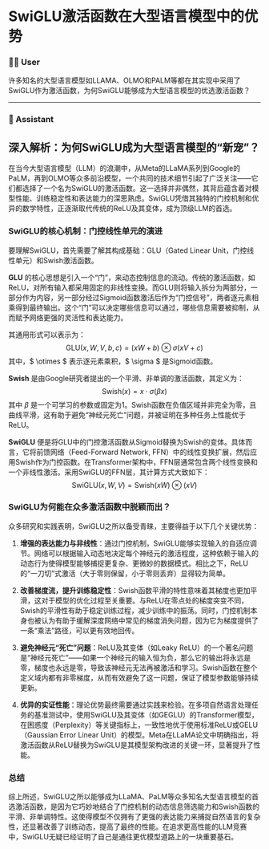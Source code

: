 # SwiGLU激活函数在大型语言模型中的优势

### 🧑‍💻 User

许多知名的大型语言模型如LLAMA、OLMO和PALM等都在其实现中采用了SwiGLU作为激活函数，为何SwiGLU能够成为大型语言模型的优选激活函数？

---

### 🤖 Assistant

## 深入解析：为何SwiGLU成为大型语言模型的“新宠”？

在当今大型语言模型（LLM）的浪潮中，从Meta的LLaMA系列到Google的PaLM，再到OLMO等众多前沿模型，一个共同的技术细节引起了广泛关注——它们都选择了一个名为SwiGLU的激活函数。这一选择并非偶然，其背后蕴含着对模型性能、训练稳定性和表达能力的深思熟虑。SwiGLU凭借其独特的门控机制和优异的数学特性，正逐渐取代传统的ReLU及其变体，成为顶级LLM的首选。

### SwiGLU的核心机制：门控线性单元的演进

要理解SwiGLU，首先需要了解其构成基础：GLU（Gated Linear Unit，门控线性单元）和Swish激活函数。

**GLU** 的核心思想是引入一个“门”，来动态控制信息的流动。传统的激活函数，如ReLU，对所有输入都采用固定的非线性变换。而GLU则将输入拆分为两部分，一部分作为内容，另一部分经过Sigmoid函数激活后作为“门控信号”，两者逐元素相乘得到最终输出。这个“门”可以决定哪些信息可以通过，哪些信息需要被抑制，从而赋予网络更强的灵活性和表达能力。

其通用形式可以表示为：
$$\text{GLU}(x, W, V, b, c) = (xW + b) \otimes \sigma(xV + c)$$
其中，$ \otimes $ 表示逐元素乘积，$ \sigma $ 是Sigmoid函数。

**Swish** 是由Google研究者提出的一个平滑、非单调的激活函数，其定义为：
$$\text{Swish}(x) = x \cdot \sigma(\beta x)$$
其中 $\beta$ 是一个可学习的参数或固定为1。Swish函数在负值区域并非完全为零，且曲线平滑，这有助于避免“神经元死亡”问题，并被证明在多种任务上性能优于ReLU。

**SwiGLU** 便是将GLU中的门控激活函数从Sigmoid替换为Swish的变体。具体而言，它将前馈网络（Feed-Forward Network, FFN）中的线性变换扩展，然后应用Swish作为门控函数。在Transformer架构中，FFN层通常包含两个线性变换和一个非线性激活。采用SwiGLU的FFN层，其计算方式大致如下：
$$\text{SwiGLU}(x, W, V) = \text{Swish}(xW) \otimes (xV)$$

### SwiGLU为何能在众多激活函数中脱颖而出？

众多研究和实践表明，SwiGLU之所以备受青睐，主要得益于以下几个关键优势：

1.  **增强的表达能力与非线性**：通过门控机制，SwiGLU能够实现输入的自适应调节。网络可以根据输入动态地决定每个神经元的激活程度，这种依赖于输入的动态行为使得模型能够捕捉更复杂、更微妙的数据模式。相比之下，ReLU的“一刀切”式激活（大于零则保留，小于零则丢弃）显得较为简单。

2.  **改善梯度流，提升训练稳定性**：Swish函数平滑的特性意味着其梯度也更加平滑，这对于模型的优化过程至关重要。与ReLU在零点处的梯度突变不同，Swish的平滑性有助于稳定训练过程，减少训练中的振荡。同时，门控机制本身也被认为有助于缓解深度网络中常见的梯度消失问题，因为它为梯度提供了一条“乘法”路径，可以更有效地回传。

3.  **避免神经元“死亡”问题**：ReLU及其变体（如Leaky ReLU）的一个著名问题是“神经元死亡”——如果一个神经元的输入恒为负，那么它的输出将永远是零，梯度也永远是零，导致该神经元无法再被激活和学习。Swish函数在整个定义域内都有非零梯度，从而有效避免了这一问题，保证了模型参数能够持续更新。

4.  **优异的实证性能**：理论优势最终需要通过实践来检验。在多项自然语言处理任务的基准测试中，使用SwiGLU及其变体（如GEGLU）的Transformer模型，在困惑度（Perplexity）等关键指标上，一致性地优于使用标准ReLU或GELU（Gaussian Error Linear Unit）的模型。Meta在LLaMA论文中明确指出，将激活函数从ReLU替换为SwiGLU是其模型架构改进的关键一环，显著提升了性能。

### 总结

综上所述，SwiGLU之所以能够成为LLaMA、PaLM等众多知名大型语言模型的首选激活函数，是因为它巧妙地结合了门控机制的动态信息筛选能力和Swish函数的平滑、非单调特性。这使得模型不仅拥有了更强的表达能力来捕捉自然语言的复杂性，还显著改善了训练动态，提高了最终的性能。在追求更高性能的LLM竞赛中，SwiGLU无疑已经证明了自己是通往更优模型道路上的一块重要基石。